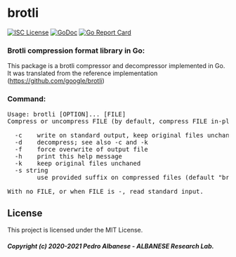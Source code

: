 # brotli
[![ISC License](http://img.shields.io/badge/license-ISC-blue.svg)](https://github.com/pedroalbanese/brotli/blob/master/LICENSE) 
[![GoDoc](https://godoc.org/github.com/pedroalbanese/brotli?status.png)](http://godoc.org/github.com/pedroalbanese/brotli)
[![Go Report Card](https://goreportcard.com/badge/github.com/pedroalbanese/brotli)](https://goreportcard.com/report/github.com/pedroalbanese/brotli)
### Brotli compression format library in Go:
This package is a brotli compressor and decompressor implemented in Go.
It was translated from the reference implementation (https://github.com/google/brotli)

### Command:
<pre>Usage: brotli [OPTION]... [FILE]
Compress or uncompress FILE (by default, compress FILE in-place).

  -c    write on standard output, keep original files unchanged
  -d    decompress; see also -c and -k
  -f    force overwrite of output file
  -h    print this help message
  -k    keep original files unchaned
  -s string
        use provided suffix on compressed files (default "brotli")

With no FILE, or when FILE is -, read standard input.</pre>

## License

This project is licensed under the MIT License.

##### Copyright (c) 2020-2021 Pedro Albanese - ALBANESE Research Lab.
